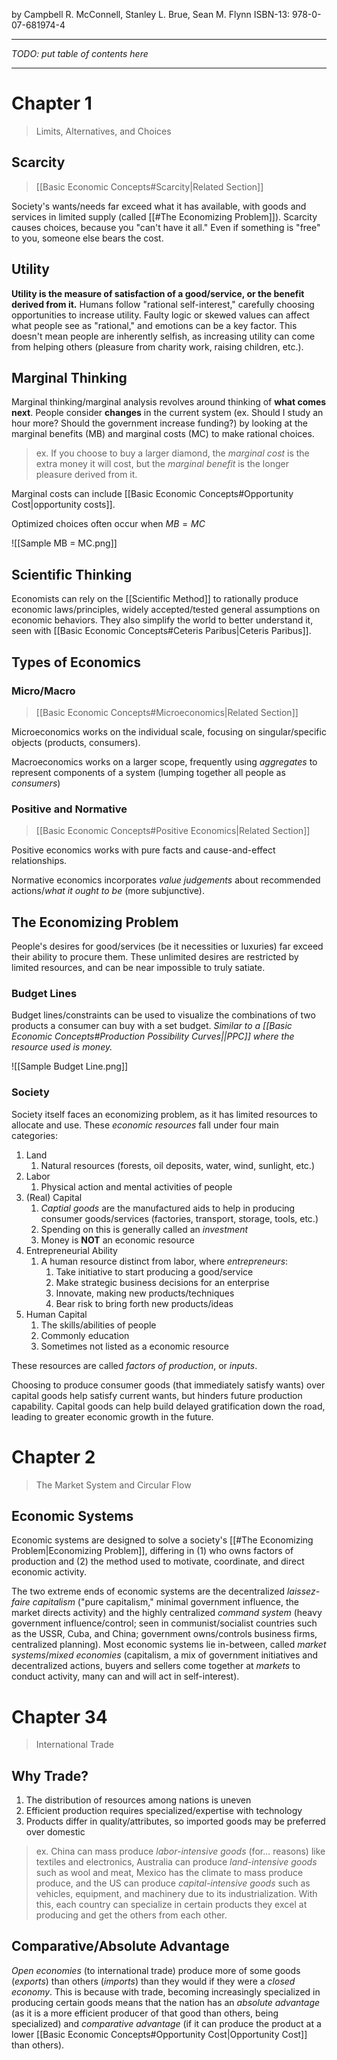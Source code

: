 by Campbell R. McConnell, Stanley L. Brue, Sean M. Flynn
ISBN-13: 978-0-07-681974-4

---

*TODO: put table of contents here*

---

# Chapter 1
> Limits, Alternatives, and Choices

## Scarcity
> [[Basic Economic Concepts#Scarcity|Related Section]]

Society's wants/needs far exceed what it has available, with goods and services in limited supply (called [[#The Economizing Problem]]). Scarcity causes choices, because you "can't have it all." Even if something is "free" to you, someone else bears the cost.

## Utility

**Utility is the measure of satisfaction of a good/service, or the benefit derived from it.** Humans follow "rational self-interest," carefully choosing opportunities to increase utility. Faulty logic or skewed values can affect what people see as "rational," and emotions can be a key factor. This doesn't mean people are inherently selfish, as increasing utility can come from helping others (pleasure from charity work, raising children, etc.).

## Marginal Thinking

Marginal thinking/marginal analysis revolves around thinking of **what comes next**. People consider **changes** in the current system (ex. Should I study an hour more? Should the government increase funding?) by looking at the marginal benefits (MB) and marginal costs (MC) to make rational choices. 

> ex. If you choose to buy a larger diamond, the *marginal cost* is the extra money it will cost, but the *marginal benefit* is the longer pleasure derived from it.

Marginal costs can include [[Basic Economic Concepts#Opportunity Cost|opportunity costs]].

Optimized choices often occur when $MB=MC$

![[Sample MB = MC.png]]

## Scientific Thinking

Economists can rely on the [[Scientific Method]] to rationally produce economic laws/principles, widely accepted/tested general assumptions on economic behaviors. They also simplify the world to better understand it, seen with [[Basic Economic Concepts#Ceteris Paribus|Ceteris Paribus]].

## Types of Economics

### Micro/Macro
> [[Basic Economic Concepts#Microeconomics|Related Section]]

Microeconomics works on the individual scale, focusing on singular/specific objects (products, consumers).

Macroeconomics works on a larger scope, frequently using *aggregates* to represent components of a system (lumping together all people as *consumers*)

### Positive and Normative
> [[Basic Economic Concepts#Positive Economics|Related Section]]

Positive economics works with pure facts and cause-and-effect relationships. 

Normative economics incorporates *value judgements* about recommended actions/*what it ought to be* (more subjunctive).

## The Economizing Problem

People's desires for good/services (be it necessities or luxuries) far exceed their ability to procure them. These unlimited desires are restricted by limited resources, and can be near impossible to truly satiate.

### Budget Lines

Budget lines/constraints can be used to visualize the combinations of two products a consumer can buy with a set budget. *Similar to a [[Basic Economic Concepts#Production Possibility Curves||PPC]] where the resource used is money.* 

![[Sample Budget Line.png]]

### Society

Society itself faces an economizing problem, as it has limited resources to allocate and use. These *economic resources* fall under four main categories:
1. Land
	1. Natural resources (forests, oil deposits, water, wind, sunlight, etc.)
2. Labor
	1. Physical action and mental activities of people
3. (Real) Capital
	1. *Captial goods* are the manufactured aids to help in producing consumer goods/services (factories, transport, storage, tools, etc.) 
	2. Spending on this is generally called an *investment*
	3. Money is **NOT** an economic resource
4. Entrepreneurial Ability
	1. A human resource distinct from labor, where *entrepreneurs*:
		1. Take initiative to start producing a good/service
		2. Make strategic business decisions for an enterprise
		3. Innovate, making new products/techniques
		4. Bear risk to bring forth new products/ideas
5. Human Capital
	1. The skills/abilities of people
	2. Commonly education
	3. Sometimes not listed as a economic resource

These resources are called *factors of production*, or *inputs*.

Choosing to produce consumer goods (that immediately satisfy wants) over capital goods help satisfy current wants, but hinders future production capability. Capital goods can help build delayed gratification down the road, leading to greater economic growth in the future.

# Chapter 2
> The Market System and Circular Flow

## Economic Systems

Economic systems are designed to solve a society's [[#The Economizing Problem|Economizing Problem]], differing in (1) who owns factors of production and (2) the method used to motivate, coordinate, and direct economic activity.

The two extreme ends of economic systems are the decentralized *laissez-faire capitalism* ("pure capitalism," minimal government influence, the market directs activity) and the highly centralized *command system* (heavy government influence/control; seen in communist/socialist countries such as the USSR, Cuba, and China; government owns/controls business firms, centralized planning). Most economic systems lie in-between, called *market systems*/*mixed economies* (capitalism, a mix of government initiatives and decentralized actions, buyers and sellers come together at *markets* to conduct activity, many can and will act in self-interest).


# Chapter 34
> International Trade

## Why Trade?

1. The distribution of resources among nations is uneven
2. Efficient production requires specialized/expertise with technology
3. Products differ in quality/attributes, so imported goods may be preferred over domestic

> ex. China can mass produce *labor-intensive goods* (for... reasons) like textiles and electronics, Australia can produce *land-intensive goods* such as wool and meat, Mexico has the climate to mass produce produce, and the US can produce *capital-intensive goods* such as vehicles, equipment, and machinery due to its industrialization. With this, each country can specialize in certain products they excel at producing and get the others from each other.

## Comparative/Absolute Advantage

*Open economies* (to international trade) produce more of some goods (*exports*) than others (*imports*) than they would if they were a *closed economy*. This is because with trade, becoming increasingly specialized in producing certain goods means that the nation has an *absolute advantage* (as it is a more efficient producer of that good than others, being specialized) and *comparative advantage* (if it can produce the product at a lower [[Basic Economic Concepts#Opportunity Cost|Opportunity Cost]] than others).